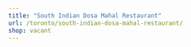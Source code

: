 ```yaml
---
title: "South Indian Dosa Mahal Restaurant"
url: /toronto/south-indian-dosa-mahal-restaurant/
shop: vacant
---
```

